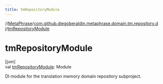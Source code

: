 ```yaml
---
title: tmRepositoryModule
---
```

//[MetaPhrase](../../index.html)/[com.github.diegoberaldin.metaphrase.domain.tm.repository.di](index.html)/[tmRepositoryModule](tm-repository-module.html)



# tmRepositoryModule



[jvm]\
val [tmRepositoryModule](tm-repository-module.html): Module



DI module for the translation memory domain repository subproject.




